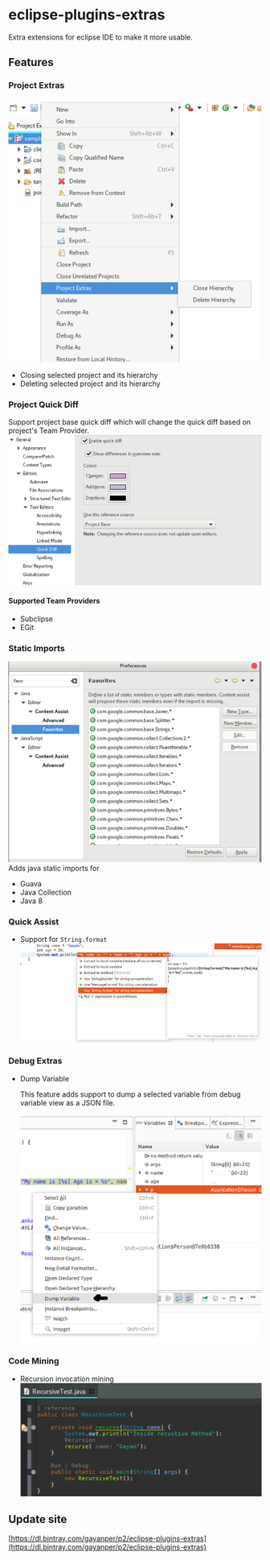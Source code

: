 # eclipse-plugins-extras
Extra extensions for eclipse IDE to make it more usable.

## Features
### Project Extras
![](./project-extras.png)
- Closing selected project and its hierarchy 
- Deleting selected project and its hierarchy 

### Project Quick Diff
Support project base quick diff which will change the quick diff based on project's Team Provider.
![](./quick-diff.png)

#### Supported Team Providers
- Subclipse
- EGit

### Static Imports
![](./static-imports.png)
Adds java static imports for
- Guava
- Java Collection
- Java 8

### Quick Assist
- Support for `String.format`
![](./qs-string-format.png)

### Debug Extras
- Dump Variable

    This feature adds support to dump a selected variable from debug variable view as a JSON file.

    ![](./dump-variable.png)


### Code Mining
- Recursion invocation mining
![](./recursive-mining.png)

## Update site
[https://dl.bintray.com/gayanper/p2/eclipse-plugins-extras](https://dl.bintray.com/gayanper/p2/eclipse-plugins-extras)
